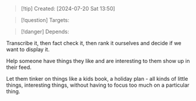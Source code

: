 
>[!tip] Created: [2024-07-20 Sat 13:50]

>[!question] Targets: 

>[!danger] Depends: 

Transcribe it, then fact check it, then rank it ourselves and decide if we want to display it.

Help someone have things they like and are interesting to them show up in their feed.

Let them tinker on things like a kids book, a holiday plan - all kinds of little things, interesting things, without having to focus too much on a particular thing.